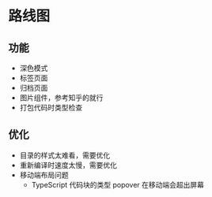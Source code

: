 # 路线图

## 功能

- 深色模式
- 标签页面
- 归档页面
- 图片组件，参考知乎的就行
- 打包代码时类型检查

## 优化

- 目录的样式太难看，需要优化
- 重新编译时速度太慢，需要优化
- 移动端布局问题
  - TypeScript 代码块的类型 popover 在移动端会超出屏幕
